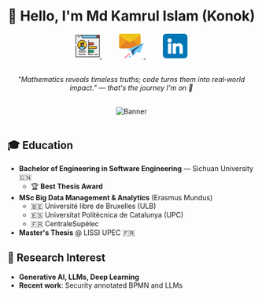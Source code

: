 <h1 align="center">👋 Hello, I'm Md Kamrul Islam (Konok)</h1>

<div align="center">
  <a href="https://kamrulkonok.github.io/portfolio" target="_blank">
    <img src="images/portfolio.png" height="50" alt="Portfolio" />
  </a>
  &nbsp;&nbsp;&nbsp;&nbsp;&nbsp;&nbsp;&nbsp;&nbsp;
  <a href="mailto:mdkamrul.islam@student-cs.fr">
    <img src="images/mail.png" height="50" alt="Email" />
  </a>
  &nbsp;&nbsp;&nbsp;&nbsp;&nbsp;&nbsp;&nbsp;&nbsp;
  <a href="https://linkedin.com/in/kamrulkonok" target="_blank">
    <img src="images/linkedin.png" height="50" alt="LinkedIn" />
  </a>
</div>

<br />

<p align="center">
  <em>"Mathematics reveals timeless truths; code turns them into real‑world impact." — that's the journey I'm on 🚀</em>
</p>

<br />

<div align="center">
  <img src="https://github.com/blackcater/blackcater/raw/main/images/banner.gif" width="300" height="300" alt="Banner" />
</div>

<br />

## 🎓 Education

- **Bachelor of Engineering in Software Engineering** — Sichuan University 🇨🇳
  - 🏆 **Best Thesis Award**
- **MSc Big Data Management & Analytics** (Erasmus Mundus)
  - 🇧🇪 Université libre de Bruxelles (ULB)
  - 🇪🇸 Universitat Politècnica de Catalunya (UPC)
  - 🇫🇷 CentraleSupélec
- **Master's Thesis** @ LISSI UPEC 🇫🇷

## 🔬 Research Interest

- **Generative AI, LLMs, Deep Learning**
- **Recent work**: Security annotated BPMN and LLMs
